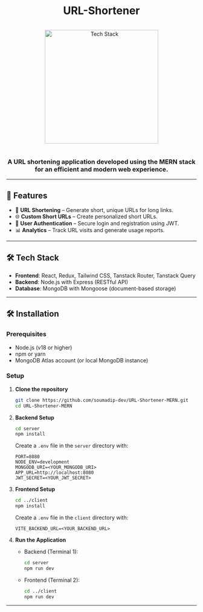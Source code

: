 <h1 align="center">
  <br>
  URL-Shortener
  <br>
</h1>

<div align="center">
  <a href="https://github.com/soumadip-dev">
    <img src="https://skillicons.dev/icons?i=nodejs,express,mongodb,react,redux,tailwind,github" alt="Tech Stack" width="300" style="padding: 15px 0;">
  </a>
</div>

<h3 align="center">
  A URL shortening application developed using the MERN stack for an efficient and modern web experience.
</h3>

---

## 🌟 Features

- 🔗 **URL Shortening** – Generate short, unique URLs for long links.
- 🌐 **Custom Short URLs** – Create personalized short URLs.
- 🔐 **User Authentication** – Secure login and registration using JWT.
- 📊 **Analytics** – Track URL visits and generate usage reports.

---

## 🛠 Tech Stack

- **Frontend**: React, Redux, Tailwind CSS, Tanstack Router, Tanstack Query
- **Backend**: Node.js with Express (RESTful API)
- **Database**: MongoDB with Mongoose (document-based storage)

---

## 🛠️ Installation

### Prerequisites

- Node.js (v18 or higher)
- npm or yarn
- MongoDB Atlas account (or local MongoDB instance)

### Setup

1. **Clone the repository**

   ```bash
   git clone https://github.com/soumadip-dev/URL-Shortener-MERN.git
   cd URL-Shortener-MERN
   ```

2. **Backend Setup**

   ```bash
   cd server
   npm install
   ```

   Create a `.env` file in the `server` directory with:

   ```env
   PORT=8080
   NODE_ENV=development
   MONGODB_URI=<YOUR_MONGODB_URI>
   APP_URL=http://localhost:8080
   JWT_SECRET=<YOUR_JWT_SECRET>
   ```

3. **Frontend Setup**

   ```bash
   cd ../client
   npm install
   ```

   Create a `.env` file in the `client` directory with:

   ```env
   VITE_BACKEND_URL=<YOUR_BACKEND_URL>
   ```

4. **Run the Application**
   - Backend (Terminal 1):
     ```bash
     cd server
     npm run dev
     ```
   - Frontend (Terminal 2):
     ```bash
     cd ../client
     npm run dev
     ```

---
